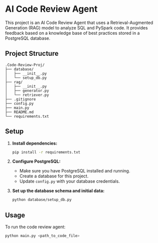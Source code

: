 # AI Code Review Agent

This project is an AI Code Review Agent that uses a Retrieval-Augmented Generation (RAG) model to analyze SQL and PySpark code. It provides feedback based on a knowledge base of best practices stored in a PostgreSQL database.

## Project Structure

```
.Code-Review-Proj/
├── database/
│   ├── __init__.py
│   └── setup_db.py
├── rag/
│   ├── __init__.py
│   ├── generator.py
│   └── retriever.py
├── .gitignore
├── config.py
├── main.py
├── README.md
└── requirements.txt
```

## Setup

1. **Install dependencies:**
   ```bash
   pip install -r requirements.txt
   ```

2. **Configure PostgreSQL:**
   - Make sure you have PostgreSQL installed and running.
   - Create a database for this project.
   - Update `config.py` with your database credentials.

3. **Set up the database schema and initial data:**
   ```bash
   python database/setup_db.py
   ```

## Usage

To run the code review agent:

```bash
python main.py <path_to_code_file>
```
